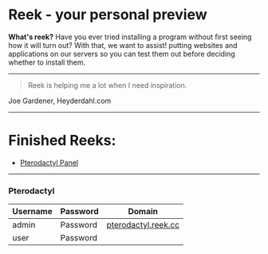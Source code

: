 # Reek - your personal preview
**What's reek?**
Have you ever tried installing a program without first seeing how it will turn out? With that, we want to assist! putting websites and applications on our servers so you can test them out before deciding whether to install them.

---
> Reek is helping me a lot when I need inspiration.

Joe Gardener, Heyderdahl.com

---
# Finished Reeks:

* [Pterodactyl Panel](#pterodactyl) 


---

### Pterodactyl

| Username        | Password           | Domain  |
| ------------- |-------------| -----|
| admin      | Password | [pterodactyl.reek.cc](pterodactyl.reek.cc) |
| user      | Password    |

